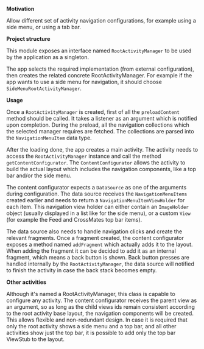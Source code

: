 **Motivation**

Allow different set of activity navigation configurations, for example using a side menu, or using a tab bar.

**Project structure**

This module exposes an interface named `RootActivityManager` to be used by the application as a singleton.

The app selects the required implementation (from external configuration), then creates the related concrete RootActivityManager. For example if the app wants to use a side menu for navigation, it should choose `SideMenuRootActivityManager`.

**Usage**

Once a `RootActivityManager` is created, first of all the `preloadContent` method should be called. It takes a listener as an argument which is notified upon completion. During the preload, all the navigation collections which the selected manager requires are fetched. The collections are parsed into the `NavigationMenuItem` data type.

After the loading done, the app creates a main activity. The activity needs to access the `RootActivityManager` instance and call the method `getContentConfigurator`. The `ContentConfigurator` allows the activity to build the actual layout which includes the navigation components, like a top bar and/or the side menu.

The content configurator expects a `DataSource` as one of the arguments during configuration. The data source receives the `NavigationMenuItems` created earlier and needs to return a `NavigationMenuItemViewHolder` for each item. This navigation view holder can either contain an `ImageHolder` object (usually displayed in a list like for the side menu), or a custom `View` (for example the Feed and CrossMates top bar items).

The data source also needs to handle navigation clicks and create the relevant fragments. Once a fragment created, the content configurator exposes a method named `addFragment` which actually adds it to the layout. When adding the fragment it can be decided to add it as an internal fragment, which means a back button is shown. Back button presses are handled internally by the `RootActivityManager`, the data source will notified to finish the activity in case the back stack becomes empty.

**Other activities**

Although it's named a RootActivityManager, this class is capable to configure any activity. The content configurator receives the parent view as an argument, so as long as the child views ids remain consistent according to the root activity base layout, the navigation components will be created. This allows flexible and non-redundant design. In case it is required that only the root activity shows a side menu and a top bar, and all other activities show just the top bar, it is possible to add only the top bar ViewStub to the layout.